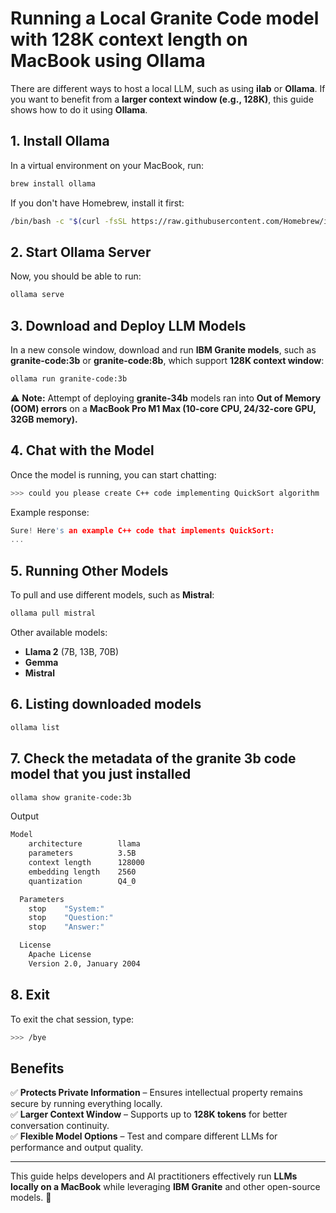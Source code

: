 # Running a Local Granite Code model with 128K context length on MacBook using Ollama

There are different ways to host a local LLM, such as using **ilab** or **Ollama**. If you want to benefit from a **larger context window (e.g., 128K)**, this guide shows how to do it using **Ollama**.

## 1. Install Ollama
In a virtual environment on your MacBook, run:
```sh
brew install ollama
```
If you don't have Homebrew, install it first:
```sh
/bin/bash -c "$(curl -fsSL https://raw.githubusercontent.com/Homebrew/install/HEAD/install.sh)"
```

## 2. Start Ollama Server
Now, you should be able to run:
```sh
ollama serve
```

## 3. Download and Deploy LLM Models
In a new console window, download and run **IBM Granite models**, such as **granite-code:3b** or **granite-code:8b**, which support **128K context window**:
```sh
ollama run granite-code:3b
```
⚠️ **Note:** Attempt of deploying **granite-34b** models ran into **Out of Memory (OOM) errors** on a **MacBook Pro M1 Max (10-core CPU, 24/32-core GPU, 32GB memory).** 

## 4. Chat with the Model
Once the model is running, you can start chatting:
```sh
>>> could you please create C++ code implementing QuickSort algorithm
```
Example response:
```cpp
Sure! Here's an example C++ code that implements QuickSort:
...
```

## 5. Running Other Models
To pull and use different models, such as **Mistral**:
```sh
ollama pull mistral
```
Other available models:
- **Llama 2** (7B, 13B, 70B)
- **Gemma**
- **Mistral**

## 6. Listing downloaded models
```sh
ollama list
```

## 7. Check the metadata of the granite 3b code model that you just installed
```sh
ollama show granite-code:3b
```
Output
```sh
Model
    architecture        llama     
    parameters          3.5B      
    context length      128000    
    embedding length    2560      
    quantization        Q4_0      

  Parameters
    stop    "System:"      
    stop    "Question:"    
    stop    "Answer:"      

  License
    Apache License               
    Version 2.0, January 2004 
```

## 8. Exit
To exit the chat session, type:
```sh
>>> /bye
```

## Benefits
✅ **Protects Private Information** – Ensures intellectual property remains secure by running everything locally.  
✅ **Larger Context Window** – Supports up to **128K tokens** for better conversation continuity.  
✅ **Flexible Model Options** – Test and compare different LLMs for performance and output quality.  

---

This guide helps developers and AI practitioners effectively run **LLMs locally on a MacBook** while leveraging **IBM Granite** and other open-source models. 🚀
